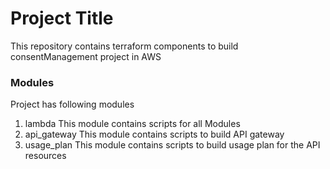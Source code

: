 # Project Title
This repository contains terraform components to build consentManagement project in AWS


### Modules
Project has following modules

1. lambda
    This module contains scripts for all Modules
2. api_gateway
    This module contains scripts to build API gateway
3. usage_plan
    This module contains scripts to build usage plan for the API resources